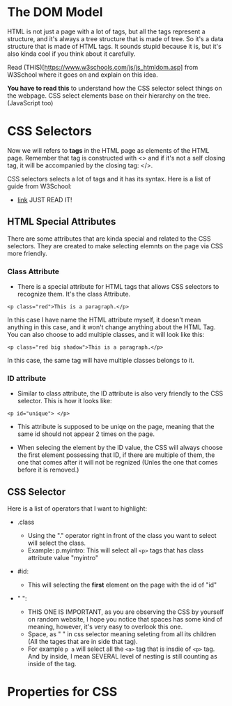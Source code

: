# The DOM Model #

HTML is not just a page with a lot of tags, but all the tags represent a structure, and it's always a tree structure that is made of tree. So it's a data structure that is made of HTML tags. It sounds stupid because it is, but it's also kinda cool if you think about it carefully. 

Read (THIS)[https://www.w3schools.com/js/js_htmldom.asp] from W3School where it goes on and explain on this idea. 

**You have to read this** to understand how the CSS selector select things on the webpage. CSS select elements base on their hierarchy on the tree. (JavaScript too)


# CSS Selectors #

Now we will refers to **tags** in the HTML page as elements of the HTML page. Remember that tag is constructed with <> and if it's not a self closing tag, it will be accompanied by the closing tag: 
</>. 

CSS selectors selects a lot of tags and it has its syntax. Here is a list of guide from W3School: 

* [link](https://www.w3schools.com/cssref/css_selectors.asp) JUST READ IT!


## HTML Special Attributes ##
There are some attributes that are kinda special and related to the CSS selectors. They are created to make selecting elemnts on the page via CSS more friendly. 

### Class Attribute ###
* There is a special attribute for HTML tags that allows CSS selectors to recognize them. It's the class Attribute. 
```
<p class="red">This is a paragraph.</p>
```

In this case I have name the HTML attribute myself, it doesn't mean anything in this case, and it won't change anything about the HTML Tag. You can also choose to add multiple classes, and it will look like this: 
```
<p class="red big shadow">This is a paragraph.</p>
```
In this case, the same tag will have multiple classes belongs to it. 

### ID attribute ###

* Similar to class attribute, the ID attribute is also very friendly to the CSS selector. This is how it looks like: 
```
<p id="unique"> </p>
```
* This attribute is supposed to be uniqe on the page, meaning that the same id should not appear 2 times on the page. 

* When selecing the element by the ID value, the CSS will always choose the first element possessing that ID, if there are multiple of them, the one that comes after it will not be regnized (Unles the one that comes before it is removed.) 


## CSS Selector ##
Here is a list of operators that I want to highlight: 
* .class 
    * Using the "." operator right in front of the class you want to select will select the class. 
    * Example: p.myintro: This will select all `<p>` tags that has class attribute value "myintro"
* #id: 
    * This will selecting the **first** element on the page with the id of "id"

* " ": 
    * THIS ONE IS IMPORTANT, as you are observing the CSS by yourself on random website, I hope you notice that spaces has some kind of meaning, however, it's very easy to overlook this one. 
    * Space, as " " in css selector meaning seleting from all its children (All the tages that are in side that tag).
    * For example `p a` will select all the `<a>` tag that is insdie of `<p>` tag. And by inside, I mean SEVERAL level of nesting is still counting as inside of the tag. 




# Properties for CSS #